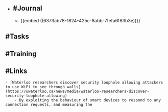 - ## #Journal
	- {{embed ((6373ab78-1824-425c-8abb-7fefa6f83b3e))}}
## #Tasks
## #Training
## #Links
	- [Waterloo researchers discover security loophole allowing attackers to use WiFi to see through walls](https://uwaterloo.ca/news/media/waterloo-researchers-discover-security-loophole-allowing)
		- By exploiting the behaviour of smart devices to respond to any connection requests, and measuring the